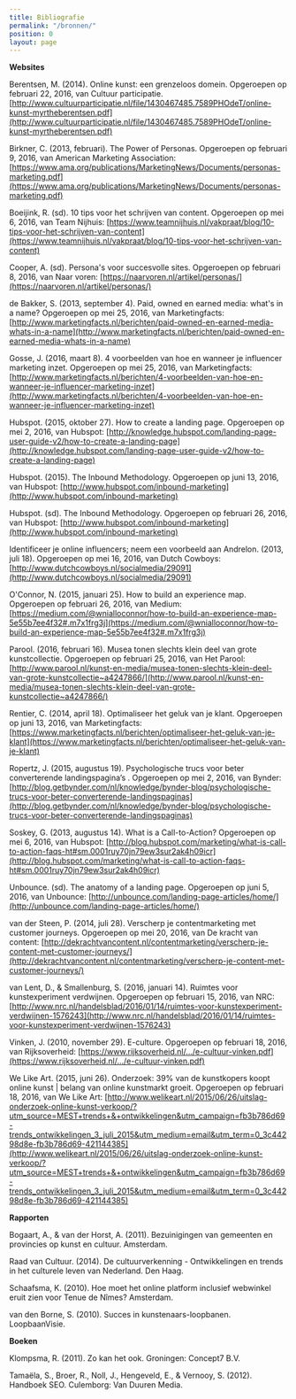 ```yaml
---
title: Bibliografie
permalink: "/bronnen/"
position: 0
layout: page
---
```


**Websites**

Berentsen, M. (2014). Online kunst: een grenzeloos domein. Opgeroepen op februari 22, 2016, van Cultuur participatie.
[http://www.cultuurparticipatie.nl/file/1430467485.7589PHOdeT/online-kunst-myrtheberentsen.pdf](http://www.cultuurparticipatie.nl/file/1430467485.7589PHOdeT/online-kunst-myrtheberentsen.pdf)

Birkner, C. (2013, februari). The Power of Personas. Opgeroepen op februari 9, 2016, van American Marketing Association: [https://www.ama.org/publications/MarketingNews/Documents/personas-marketing.pdf](https://www.ama.org/publications/MarketingNews/Documents/personas-marketing.pdf)

Boeijink, R. (sd). 10 tips voor het schrijven van content. Opgeroepen op mei 6, 2016, van Team Nijhuis: [https://www.teamnijhuis.nl/vakpraat/blog/10-tips-voor-het-schrijven-van-content](https://www.teamnijhuis.nl/vakpraat/blog/10-tips-voor-het-schrijven-van-content)

Cooper, A. (sd). Persona's voor succesvolle sites. Opgeroepen op februari 8, 2016, van Naar voren: [https://naarvoren.nl/artikel/personas/](https://naarvoren.nl/artikel/personas/)

de Bakker, S. (2013, september 4). Paid, owned en earned media: what's in a name? Opgeroepen op mei 25, 2016, van Marketingfacts: [http://www.marketingfacts.nl/berichten/paid-owned-en-earned-media-whats-in-a-name](http://www.marketingfacts.nl/berichten/paid-owned-en-earned-media-whats-in-a-name)

Gosse, J. (2016, maart 8). 4 voorbeelden van hoe en wanneer je influencer marketing inzet. Opgeroepen op mei 25, 2016, van Marketingfacts: [http://www.marketingfacts.nl/berichten/4-voorbeelden-van-hoe-en-wanneer-je-influencer-marketing-inzet](http://www.marketingfacts.nl/berichten/4-voorbeelden-van-hoe-en-wanneer-je-influencer-marketing-inzet)

Hubspot. (2015, oktober 27). How to create a landing page. Opgeroepen op mei 2, 2016, van Hubspot: [http://knowledge.hubspot.com/landing-page-user-guide-v2/how-to-create-a-landing-page](http://knowledge.hubspot.com/landing-page-user-guide-v2/how-to-create-a-landing-page)

Hubspot. (2015). The Inbound Methodology. Opgeroepen op juni 13, 2016, van Hubspot: [http://www.hubspot.com/inbound-marketing](http://www.hubspot.com/inbound-marketing)

Hubspot. (sd). The Inbound Methodology. Opgeroepen op februari 26, 2016, van Hubspot: [http://www.hubspot.com/inbound-marketing](http://www.hubspot.com/inbound-marketing)

Identificeer je online influencers; neem een voorbeeld aan Andrelon. (2013, juli 18). Opgeroepen op mei 16, 2016, van Dutch Cowboys: [http://www.dutchcowboys.nl/socialmedia/29091](http://www.dutchcowboys.nl/socialmedia/29091)

O'Connor, N. (2015, januari 25). How to build an experience map. Opgeroepen op februari 26, 2016, van Medium: [https://medium.com/@wnialloconnor/how-to-build-an-experience-map-5e55b7ee4f32#.m7x1frg3j](https://medium.com/@wnialloconnor/how-to-build-an-experience-map-5e55b7ee4f32#.m7x1frg3j)

Parool. (2016, februari 16). Musea tonen slechts klein deel van grote kunstcollectie. Opgeroepen op februari 25, 2016, van Het Parool: [http://www.parool.nl/kunst-en-media/musea-tonen-slechts-klein-deel-van-grote-kunstcollectie~a4247866/](http://www.parool.nl/kunst-en-media/musea-tonen-slechts-klein-deel-van-grote-kunstcollectie~a4247866/)

Rentier, C. (2014, april 18). Optimaliseer het geluk van je klant. Opgeroepen op juni 13, 2016, van Marketingfacts: [https://www.marketingfacts.nl/berichten/optimaliseer-het-geluk-van-je-klant](https://www.marketingfacts.nl/berichten/optimaliseer-het-geluk-van-je-klant)

Ropertz, J. (2015, augustus 19). Psychologische trucs voor beter converterende landingspagina’s . Opgeroepen op mei 2, 2016, van Bynder: [http://blog.getbynder.com/nl/knowledge/bynder-blog/psychologische-trucs-voor-beter-converterende-landingspaginas](http://blog.getbynder.com/nl/knowledge/bynder-blog/psychologische-trucs-voor-beter-converterende-landingspaginas)

Soskey, G. (2013, augustus 14). What is a Call-to-Action? Opgeroepen op mei 6, 2016, van Hubspot: [http://blog.hubspot.com/marketing/what-is-call-to-action-faqs-ht#sm.0001ruy70jn79ew3sur2ak4h09icr](http://blog.hubspot.com/marketing/what-is-call-to-action-faqs-ht#sm.0001ruy70jn79ew3sur2ak4h09icr)

Unbounce. (sd). The anatomy of a landing page. Opgeroepen op juni 5, 2016, van Unbounce: [http://unbounce.com/landing-page-articles/home/](http://unbounce.com/landing-page-articles/home/)

van der Steen, P. (2014, juli 28). Verscherp je contentmarketing met customer journeys. Opgeroepen op mei 20, 2016, van De kracht van content: [http://dekrachtvancontent.nl/contentmarketing/verscherp-je-content-met-customer-journeys/](http://dekrachtvancontent.nl/contentmarketing/verscherp-je-content-met-customer-journeys/)

van Lent, D., & Smallenburg, S. (2016, januari 14). Ruimtes voor kunstexperiment verdwijnen. Opgeroepen op februari 15, 2016, van NRC: [http://www.nrc.nl/handelsblad/2016/01/14/ruimtes-voor-kunstexperiment-verdwijnen-1576243](http://www.nrc.nl/handelsblad/2016/01/14/ruimtes-voor-kunstexperiment-verdwijnen-1576243)

Vinken, J. (2010, november 29). E-culture. Opgeroepen op februari 18, 2016, van Rijksoverheid: [https://www.rijksoverheid.nl/.../e-cultuur-vinken.pdf](https://www.rijksoverheid.nl/.../e-cultuur-vinken.pdf)

We Like Art. (2015, juni 26). Onderzoek: 39% van de kunstkopers koopt online kunst | belang van online kunstmarkt groeit. Opgeroepen op februari 18, 2016, van We Like Art: [http://www.welikeart.nl/2015/06/26/uitslag-onderzoek-online-kunst-verkoop/?utm_source=MEST+trends+&+ontwikkelingen&utm_campaign=fb3b786d69-trends_ontwikkelingen_3_juli_2015&utm_medium=email&utm_term=0_3c44298d8e-fb3b786d69-421144385](http://www.welikeart.nl/2015/06/26/uitslag-onderzoek-online-kunst-verkoop/?utm_source=MEST+trends+&+ontwikkelingen&utm_campaign=fb3b786d69-trends_ontwikkelingen_3_juli_2015&utm_medium=email&utm_term=0_3c44298d8e-fb3b786d69-421144385)

**Rapporten**

Bogaart, A., & van der Horst, A. (2011). Bezuinigingen van gemeenten en provincies op kunst en cultuur. Amsterdam.

Raad van Cultuur. (2014). De cultuurverkenning - Ontwikkelingen en trends in het culturele leven van Nederland. Den Haag.

Schaafsma, K. (2010). Hoe moet het online platform inclusief webwinkel eruit zien voor Tenue de Nîmes? Amsterdam.

van den Borne, S. (2010). Succes in kunstenaars-loopbanen. LoopbaanVisie.


**Boeken**

Klompsma, R. (2011). Zo kan het ook. Groningen: Concept7 B.V.

Tamaëla, S., Broer, R., Noll, J., Hengeveld, E., & Vernooy, S. (2012). Handboek SEO. Culemborg: Van Duuren Media.